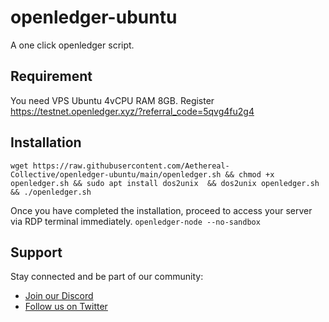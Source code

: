 # openledger-ubuntu

A one click openledger script.

## Requirement
You need VPS Ubuntu 4vCPU RAM 8GB.
Register https://testnet.openledger.xyz/?referral_code=5qvg4fu2g4

## Installation
```wget https://raw.githubusercontent.com/Aethereal-Collective/openledger-ubuntu/main/openledger.sh && chmod +x openledger.sh && sudo apt install dos2unix  && dos2unix openledger.sh && ./openledger.sh```

Once you have completed the installation, proceed to access your server via RDP terminal immediately.
```openledger-node --no-sandbox```

## Support
Stay connected and be part of our community:

- [Join our Discord](https://discord.gg/aethereal)  
- [Follow us on Twitter](https://x.com/aethereal_co)
